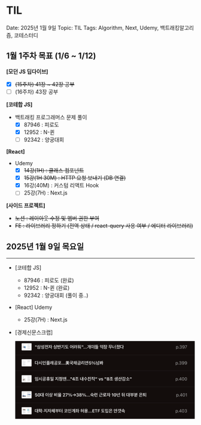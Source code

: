 # TIL

Date: 2025년 1월 9일
Topic: TIL
Tags: Algorithm, Next, Udemy, 백트래킹알고리즘, 코테스터디

## 1월 1주차 목표 (1/6 ~ 1/12)

**[모던 JS 딥다이브]**

- [x]  ~~(15주차) 41장 ~ 42장 공부~~
- [ ]  (16주차) 43장 공부

**[코테합 JS]**

- 백트래킹 프로그래머스 문제 풀이
    - [x]  87946 : 피로도
    - [x]  12952 : N-퀸
    - [ ]  92342 : 양궁대회

**[React]**

- Udemy
    - [x]  ~~14강(1H) : 클래스 컴포넌트~~
    - [x]  ~~15강(1H 30M) : HTTP 요청 보내기 (DB 연결)~~
    - [x]  16강(40M) : 커스텀 리액트 Hook
    - [ ]  25강(7H) : Next.js

**[사이드 프로젝트]**

- ~~노션 : 레이아웃 수정 및 멤버 권한 부여~~
- ~~FE : 라이브러리 정하기 (전역 상태 / react-query 사용 여부 / 에디터 라이브러리)~~

## 2025년 1월 9일 목요일

---

- [코테합 JS]
    - 87946 : 피로도 (완료)
    - 12952 : N-퀸 (완료)
    - 92342 : 양궁대회 (풀이 중..)
    
- [React] Udemy
    - 25강(7H) : Next.js

- [경제신문스크랩]
    
    ![image.png](asset/250109.png)
